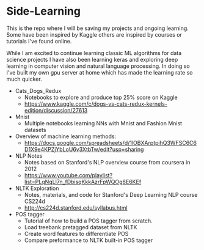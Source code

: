 # Side-Learning
This is the repo where I will be saving my projects and ongoing learning. Some have been inspired by Kaggle others are inspired by courses or tutorials I've found online.

While I am excited to continue learning classic ML algorithms for data science projects I have also been learning keras and exploring deep learning in computer vision and natural language processing. In doing so I've built my own gpu server at home which has made the learning rate so much quicker. 

- Cats_Dogs_Redux
  - Notebooks to explore and produce top 25% score on Kaggle
  - https://www.kaggle.com/c/dogs-vs-cats-redux-kernels-edition/discussion/27613
- Mnist
  - Multiple notebooks learning NNs with Mnist and Fashion Mnist datasets
- Overview of machine learning methods:
  - https://docs.google.com/spreadsheets/d/1lOBXArptpihQ3WFSC6C6D1X9e4KPZjYbLoU6v3XtbTw/edit?usp=sharing
- NLP Notes
  - Notes based on Stanford's NLP overview course from coursera in 2012
  - https://www.youtube.com/playlist?list=PLqNqLI7n_fDbisqKkkAzrFpWQOg8E6KEf
- NLTK Exploration
  - Notes, materials, and code for Stanford's Deep Learning NLP course CS224d
  - http://cs224d.stanford.edu/syllabus.html
- POS tagger
  - Tutorial of how to build a POS tagger from scratch.
  - Load treebank pretagged dataset from NLTK
  - Create word features to differentiate POS
  - Compare preformance to NLTK built-in POS tagger
